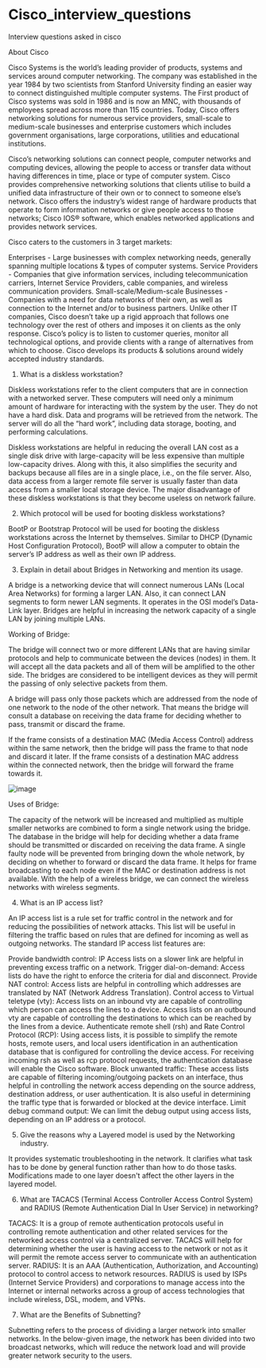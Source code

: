 # Cisco_interview_questions
Interview questions asked in cisco


About Cisco


Cisco Systems is the world’s leading provider of products, systems and services around computer networking. The company was established in the year 1984 by two scientists from Stanford University finding an easier way to connect distinguished multiple computer systems. The First product of Cisco systems was sold in 1986 and is now an MNC, with thousands of employees spread across more than 115 countries. Today, Cisco offers networking solutions for numerous service providers, small-scale to medium-scale businesses and enterprise customers which includes government organisations, large corporations, utilities and educational institutions.

Cisco’s networking solutions can connect people, computer networks and computing devices, allowing the people to access or transfer data without having differences in time, place or type of computer system. Cisco provides comprehensive networking solutions that clients utilise to build a unified data infrastructure of their own or to connect to someone else’s network. Cisco offers the industry’s widest range of hardware products that operate to form information networks or give people access to those networks; Cisco IOS® software, which enables networked applications and provides network services.

Cisco caters to the customers in 3 target markets:

Enterprises - Large businesses with complex networking needs, generally spanning multiple locations & types of computer systems. 
Service Providers - Companies that give information services, including telecommunication carriers, Internet Service Providers, cable companies, and wireless communication providers. 
Small-scale/Medium-scale Businesses - Companies with a need for data networks of their own, as well as connection to the Internet and/or to business partners.
Unlike other IT companies, Cisco doesn’t take up a rigid approach that follows one technology over the rest of others and imposes it on clients as the only response. Cisco’s policy is to listen to customer queries, monitor all technological options, and provide clients with a range of alternatives from which to choose. Cisco develops its products & solutions around widely accepted industry standards.



1. What is a diskless workstation?

Diskless workstations refer to the client computers that are in connection with a networked server. These computers will need only a minimum amount of hardware for interacting with the system by the user. They do not have a hard disk. Data and programs will be retrieved from the network. The server will do all the “hard work”, including data storage, booting, and performing calculations.

Diskless workstations are helpful in reducing the overall LAN cost as a single disk drive with large-capacity will be less expensive than multiple low-capacity drives. Along with this, it also simplifies the security and backups because all files are in a single place, i.e., on the file server. Also, data access from a larger remote file server is usually faster than data access from a smaller local storage device. The major disadvantage of these diskless workstations is that they become useless on network failure.

2. Which protocol will be used for booting diskless workstations?

BootP or Bootstrap Protocol will be used for booting the diskless workstations across the Internet by themselves. Similar to DHCP (Dynamic Host Configuration Protocol), BootP will allow a computer to obtain the server’s IP address as well as their own IP address.

3. Explain in detail about Bridges in Networking and mention its usage.

A bridge is a networking device that will connect numerous LANs (Local Area Networks) for forming a larger LAN. Also, it can connect LAN segments to form newer LAN segments. It operates in the OSI model’s Data-Link layer. Bridges are helpful in increasing the network capacity of a single LAN by joining multiple LANs.

Working of Bridge:

The bridge will connect two or more different LANs that are having similar protocols and help to communicate between the devices (nodes) in them. It will accept all the data packets and all of them will be amplified to the other side. The bridges are considered to be intelligent devices as they will permit the passing of only selective packets from them.

A bridge will pass only those packets which are addressed from the node of one network to the node of the other network. That means the bridge will consult a database on receiving the data frame for deciding whether to pass, transmit or discard the frame.

If the frame consists of a destination MAC (Media Access Control) address within the same network, then the bridge will pass the frame to that node and discard it later.
If the frame consists of a destination MAC address within the connected network, then the bridge will forward the frame towards it.

![image](https://user-images.githubusercontent.com/81725794/180632499-7e999c32-448b-49ad-b9fa-6cc2b811efab.png)

Uses of Bridge:

The capacity of the network will be increased and multiplied as multiple smaller networks are combined to form a single network using the bridge.
The database in the bridge will help for deciding whether a data frame should be transmitted or discarded on receiving the data frame.
A single faulty node will be prevented from bringing down the whole network, by deciding on whether to forward or discard the data frame.
It helps for frame broadcasting to each node even if the MAC or destination address is not available.
With the help of a wireless bridge, we can connect the wireless networks with wireless segments.

4. What is an IP access list?

An IP access list is a rule set for traffic control in the network and for reducing the possibilities of network attacks. This list will be useful in filtering the traffic based on rules that are defined for incoming as well as outgoing networks. The standard IP access list features are:

Provide bandwidth control: IP Access lists on a slower link are helpful in preventing excess traffic on a network.
Trigger dial-on-demand: Access lists do have the right to enforce the criteria for dial and disconnect.
Provide NAT control: Access lists are helpful in controlling which addresses are translated by NAT (Network Address Translation).
Control access to Virtual teletype (vty): Access lists on an inbound vty are capable of controlling which person can access the lines to a device. Access lists on an outbound vty are capable of controlling the destinations to which can be reached by the lines from a device.
Authenticate remote shell (rsh) and Rate Control Protocol (RCP): Using access lists, it is possible to simplify the remote hosts, remote users, and local users identification in an authentication database that is configured for controlling the device access. For receiving incoming rsh as well as rcp protocol requests, the authentication database will enable the Cisco software.
Block unwanted traffic: These access lists are capable of filtering incoming/outgoing packets on an interface, thus helpful in controlling the network access depending on the source address, destination address, or user authentication. It is also useful in determining the traffic type that is forwarded or blocked at the device interface.
Limit debug command output: We can limit the debug output using access lists, depending on an IP address or a protocol.

5. Give the reasons why a Layered model is used by the Networking industry.

It provides systematic troubleshooting in the network.
It clarifies what task has to be done by general function rather than how to do those tasks.
Modifications made to one layer doesn't affect the other layers in the layered model.

6. What are TACACS (Terminal Access Controller Access Control System) and RADIUS (Remote Authentication Dial In User Service) in networking?

TACACS: It is a group of remote authentication protocols useful in controlling remote authentication and other related services for the networked access control via a centralized server. TACACS will help for determining whether the user is having access to the network or not as it will permit the remote access server to communicate with an authentication server.
RADIUS: It is an AAA (Authentication, Authorization, and Accounting) protocol to control access to network resources. RADIUS is used by ISPs (Internet Service Providers) and corporations to manage access into the Internet or internal networks across a group of access technologies that include wireless, DSL, modem, and VPNs.

7. What are the Benefits of Subnetting?

Subnetting refers to the process of dividing a larger network into smaller networks. In the below-given image, the network has been divided into two broadcast networks, which will reduce the network load and will provide greater network security to the users.
